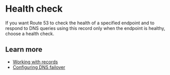 # Health check<a name="record-health-check"></a>

If you want Route 53 to check the health of a specified endpoint and to respond to DNS queries using this record only when the endpoint is healthy, choose a health check\. 

## Learn more<a name="record-health-check-learn-more"></a>
+ [Working with records](https://docs.aws.amazon.com/Route53/latest/DeveloperGuide/rrsets-working-with.html)
+ [Configuring DNS failover](https://docs.aws.amazon.com/Route53/latest/DeveloperGuide/dns-failover-configuring.html)